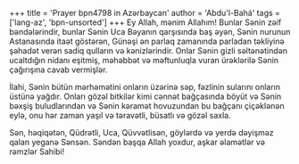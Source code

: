 +++
title = 'Prayer bpn4798 in Azərbaycan'
author = 'Abdu'l-Bahá'
tags = ['lang-az', 'bpn-unsorted']
+++
Ey Allah, mənim Allahım! Bunlar Sənin zəif bəndələrindir, bunlar Sənin Uca Bəyanın qarşısında baş əyən, Sənin nurunun Astanasında itaət göstərən, Günəşi ən parlaq zamanında parladan təkliyinə şəhadət verən sadiq qulların və kənizlərindir. Onlar Sənin gizli səltənətindən ucaltdığın nidanı eşitmiş, məhəbbət və məftunluqla vuran ürəklərilə Sənin çağırışına cavab vermişlər.

İlahi, Sənin bütün mərhəmətini onların üzərinə səp, fəzlinin sularını onların üstünə yağdır. Onları gözəl bitkilər kimi cənnət bağçasında böyüt və Sənin bəxşiş buludlarından və Sənin kəramət hovuzundan bu bağçanı çiçəklənən eylə, onu hər zaman yaşıl və təravətli, büsatlı və gözəl saxla.

Sən, həqiqətən, Qüdrətli, Uca, Qüvvətlisən, göylərdə və yerdə dəyişməz qalan yeganə Sənsən. Səndən başqa Allah yoxdur, aşkar əlamətlər və rəmzlər Sahibi!
